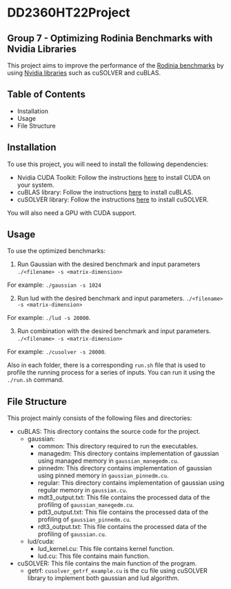 # DD2360HT22Project
## Group 7 - Optimizing Rodinia Benchmarks with Nvidia Libraries
This project aims to improve the performance of the [Rodinia benchmarks](https://www.cs.virginia.edu/rodinia/doku.php) by using [Nvidia libraries](https://www.cs.virginia.edu/rodinia/doku.php) such as cuSOLVER and cuBLAS.

## Table of Contents
- Installation
- Usage
- File Structure

## Installation
To use this project, you will need to install the following dependencies:
- Nvidia CUDA Toolkit: Follow the instructions [here](https://developer.nvidia.com/cuda-downloads) to install CUDA on your system.
- cuBLAS library: Follow the instructions [here](https://developer.nvidia.com/cublas) to install cuBLAS.
- cuSOLVER library: Follow the instructions [here](https://developer.nvidia.com/cusolver) to install cuSOLVER.

You will also need a GPU with CUDA support.

## Usage
To use the optimized benchmarks:
1. Run Gaussian with the desired benchmark and input parameters `./<filename> -s <matrix-dimension>`

For example:
`./gaussian -s 1024`


2. Run lud with the desired benchmark and input parameters. `./<filename> -s <matrix-dimension>`

For example:
`./lud -s 20000`.

3. Run combination with the desired benchmark and input parameters. `./<filename> -s <matrix-dimension>`

For example:
`./cusolver -s 20000`.

Also in each folder, there is a corresponding `run.sh` file that is used to profile the running process for a series of inputs. You can run it using the `./run.sh` command.

## File Structure

This project mainly consists of the following files and directories:

- cuBLAS: This directory contains the source code for the project.  
  - gaussian:  
    - common: This directory required to run the executables.   
    - managedm: This directory contains implementation of gaussian using managed memory in `gaussian_manegedm.cu`.  
    - pinnedm: This directory contains implementation of gaussian using pinned memory in `gaussian_pinnedm.cu`.    
    - regular: This directory contains implementation of gaussian using regular memory in `gaussian.cu`.   
    - mdt3_output.txt: This file contains the processed data of the profiling of `gaussian_manegedm.cu`.
    - pdt3_output.txt: This file contains the processed data of the profiling of `gaussian_pinnedm.cu`.
    - rdt3_output.txt: This file contains the processed data of the profiling of `gaussian.cu`.
  - lud/cuda: 
    - lud_kernel.cu: This file contains kernel function.  
    - lud.cu: This file contains main function.  
 - cuSOLVER: This file contains the main function of the program.  
    - getrf: `cusolver_getrf_example.cu` is the cu file using cuSOLVER library to implement both gaussian and lud algorithm.
